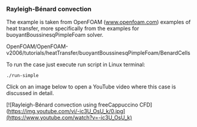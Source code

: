### Rayleigh-Bénard convection

The example is taken from OpenFOAM (www.openfoam.com) examples of heat transfer, more specifically from the examples for buoyantBoussinesqPimpleFoam solver.

OpenFOAM/OpenFOAM-v2006/tutorials/heatTransfer/buoyantBoussinesqPimpleFoam/BenardCells

To run the case just execute run script in Linux terminal:

`./run-simple`

Click on an image below to open a YouTube video where this case is discussed in detail.

[![Rayleigh-Bénard convection using freeCappuccino CFD](https://img.youtube.com/vi/-ic3U_OsU_k/0.jpg](https://www.youtube.com/watch?v=-ic3U_OsU_k)


